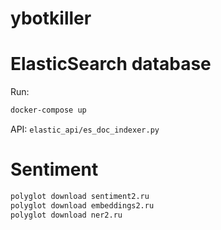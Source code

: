 # ybotkiller



# ElasticSearch database

Run:
```bash
docker-compose up
```

API: `elastic_api/es_doc_indexer.py`


# Sentiment

```bash
polyglot download sentiment2.ru
polyglot download embeddings2.ru
polyglot download ner2.ru
```